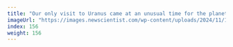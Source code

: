 ```yaml
---
title: "Our only visit to Uranus came at an unusual time for the planet"
imageUrl: "https://images.newscientist.com/wp-content/uploads/2024/11/11145255/SEI_228852345.jpg?width=788"
index: 156
weight: 156
---
```

